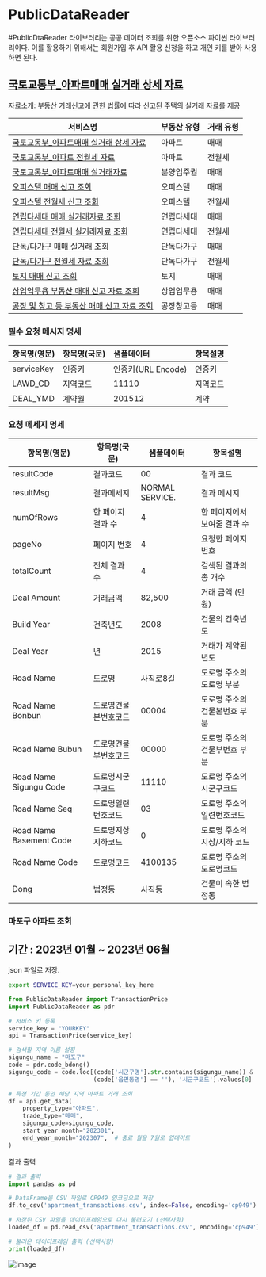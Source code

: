# PublicDataReader

#PublicDtaReader 라이브러리는 공공 데이터 조회를 위한 오픈소스 파이썬 라이브러리이다. 이를 활용하기 위해서는 회원가입 후 API 활용 신청을 하고 개인 키를 받아 사용하면 된다.

## [국토교통부_아파트매매 실거래 상세 자료](https://www.data.go.kr/data/15057511/openapi.do)
 자료소개: 부동산 거래신고에 관한 법률에 따라 신고된 주택의 실거래 자료를 제공

<div align="center">

| **서비스명**                          | **부동산 유형** | **거래 유형** |
| ------------------------------------- | ------------ | ------------ |
| [국토교통부_아파트매매 실거래 상세 자료](https://www.data.go.kr/data/15057511/openapi.do)      | 아파트       | 매매         |
| [국토교통부_아파트 전월세 자료](https://www.data.go.kr/data/15058017/openapi.do)               | 아파트       | 전월세       |
| [국토교통부_아파트매매 실거래자료](https://www.data.go.kr/data/15058747/openapi.do)      | 분양입주권   | 매매         |
| [오피스텔 매매 신고 조회](https://www.data.go.kr/data/15058452/openapi.do)               | 오피스텔     | 매매         |
| [오피스텔 전월세 신고 조회](https://www.data.go.kr/data/15059249/openapi.do)             | 오피스텔     | 전월세       |
| [연립다세대 매매 실거래자료 조회](https://www.data.go.kr/data/15058038/openapi.do)       | 연립다세대   | 매매         |
| [연립다세대 전월세 실거래자료 조회](https://www.data.go.kr/data/15058016/openapi.do)     | 연립다세대   | 전월세       |
| [단독/다가구 매매 실거래 조회](https://www.data.go.kr/data/15058022/openapi.do)          | 단독다가구   | 매매         |
| [단독/다가구 전월세 자료 조회](https://www.data.go.kr/data/15058352/openapi.do)          | 단독다가구   | 전월세       |
| [토지 매매 신고 조회](https://www.data.go.kr/data/15056649/openapi.do)                   | 토지         | 매매         |
| [상업업무용 부동산 매매 신고 자료 조회](https://www.data.go.kr/data/15057267/openapi.do) | 상업업무용   | 매매         |
| [공장 및 창고 등 부동산 매매 신고 자료 조회](https://www.data.go.kr/data/15100574/openapi.do) | 공장창고등   | 매매         |

</div>

### 필수 요청 메시지 명세

<div align="center">

| 항목명(영문)   | 항목명(국문)   | 샘플데이터     | 항목설명   |
|:---------------|:---------------|:-------------|:-------------|
| serviceKey     | 인증키         | 인증키(URL Encode) | 인증키  |
| LAWD_CD        | 지역코드       |  11110       | 지역코드     |
| DEAL_YMD       | 계약월         | 201512       | 계약       |

</div>

</div>

### 요청 메세지 명세

| 항목명(영문)    | 항목명(국문)    | 샘플데이터       | 항목설명              |
|---------------|---------------|-----------------|-----------------------|
| resultCode    | 결과코드       | 00              | 결과 코드              |
| resultMsg     | 결과메세지     | NORMAL SERVICE. | 결과 메시지             |
| numOfRows     | 한 페이지 결과 수 | 4              | 한 페이지에서 보여줄 결과 수 |
| pageNo        | 페이지 번호     | 4              | 요청한 페이지 번호       |
| totalCount    | 전체 결과 수     | 4              | 검색된 결과의 총 개수     |
| Deal Amount   | 거래금액        | 82,500         | 거래 금액 (만원)        |
| Build Year    | 건축년도        | 2008           | 건물의 건축년도         |
| Deal Year     | 년             | 2015           | 거래가 계약된 년도       |
| Road Name     | 도로명          | 사직로8길        | 도로명 주소의 도로명 부분  |
| Road Name Bonbun  | 도로명건물본번호코드 | 00004          | 도로명 주소의 건물본번호 부분 |
| Road Name Bubun   | 도로명건물부번호코드 | 00000          | 도로명 주소의 건물부번호 부분 |
| Road Name Sigungu Code | 도로명시군구코드 | 11110          | 도로명 주소의 시군구코드   |
| Road Name Seq   | 도로명일련번호코드   | 03             | 도로명 주소의 일련번호코드 |
| Road Name Basement Code | 도로명지상지하코드 | 0             | 도로명 주소의 지상/지하 코드 |
| Road Name Code   | 도로명코드       | 4100135        | 도로명 주소의 도로명코드   |
| Dong           | 법정동           | 사직동          | 건물이 속한 법정동        |

</div>

### 마포구 아파트 조회
## 기간 : 2023년 01월 ~ 2023년 06월
json 파일로 저장.


```bash
export SERVICE_KEY=your_personal_key_here
```

```python
from PublicDataReader import TransactionPrice
import PublicDataReader as pdr

# 서비스 키 등록
service_key = "YOURKEY"
api = TransactionPrice(service_key)

# 검색할 지역 이름 설정
sigungu_name = "마포구"
code = pdr.code_bdong()
sigungu_code = code.loc[(code['시군구명'].str.contains(sigungu_name)) &
                        (code['읍면동명'] == ''), '시군구코드'].values[0]

# 특정 기간 동안 해당 지역 아파트 거래 조회
df = api.get_data(
    property_type="아파트",
    trade_type="매매",
    sigungu_code=sigungu_code,
    start_year_month="202301",
    end_year_month="202307",  # 종료 월을 7월로 업데이트
)

```


결과 출력


```python
# 결과 출력
import pandas as pd

# DataFrame을 CSV 파일로 CP949 인코딩으로 저장
df.to_csv('apartment_transactions.csv', index=False, encoding='cp949')

# 저장된 CSV 파일을 데이터프레임으로 다시 불러오기 (선택사항)
loaded_df = pd.read_csv('apartment_transactions.csv', encoding='cp949')

# 불러온 데이터프레임 출력 (선택사항)
print(loaded_df)
```
![image](https://github.com/plintAn/PublicDataReader/assets/124107186/9dc0fa82-37a5-45c8-a7a6-943dee9dbfde)












